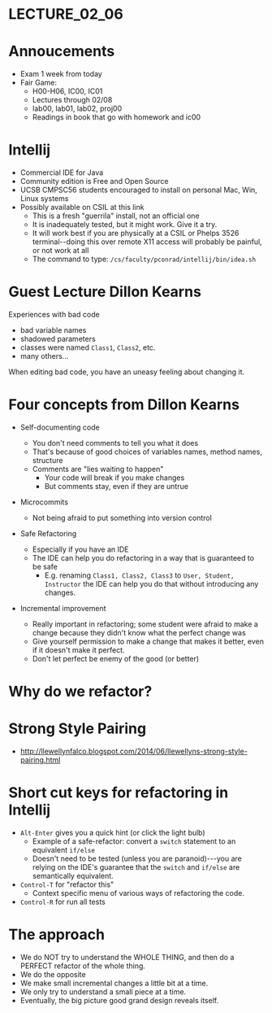 # LECTURE_02_06

# Annoucements

* Exam 1 week from today
* Fair Game:
    * H00-H06, IC00, IC01
    * Lectures through 02/08
    * lab00, lab01, lab02, proj00
    * Readings in book that go with homework and ic00

# Intellij

* Commercial IDE for Java 
* Community edition is Free and Open Source
* UCSB CMPSC56 students encouraged to install on personal Mac, Win, Linux systems
* Possibly available on CSIL at this link
    * This is a fresh "guerrila" install, not an official one
    * It is inadequately tested, but it might work.  Give it a try.
    * It will work best if you are physically at a CSIL or Phelps 3526 terminal--doing this over remote X11 access will probably be painful, or not work at all
    * The command to type: `/cs/faculty/pconrad/intellij/bin/idea.sh`

# Guest Lecture Dillon Kearns

Experiences with bad code

* bad variable names
* shadowed parameters
* classes were named `Class1`, `Class2`, etc.
* many others...

When editing bad code, you have an uneasy feeling about changing it.

# Four concepts from Dillon Kearns

* Self-documenting code
    * You don't need comments to tell you what it does
    * That's because of good choices of variables names, method names, structure
    * Comments are "lies waiting to happen"
        * Your code will break if you make changes
        * But comments stay, even if they are untrue
        
* Microcommits
    * Not being afraid to put something into version control
    
* Safe Refactoring
    * Especially if you have an IDE
    * The IDE can help you do refactoring in a way that is guaranteed to be safe
        * E.g. renaming `Class1, Class2, Class3` to `User, Student, Instructor` the IDE can help you do that without introducing any changes.
        
* Incremental improvement
    * Really important in refactoring; some student were afraid to make a change because they didn't know what the perfect change was
    * Give yourself permission to make a change that makes it better, even if it doesn't make it perfect.
    * Don't let perfect be enemy of the good (or better)
    
# Why do we refactor?
    

# Strong Style Pairing

* <http://llewellynfalco.blogspot.com/2014/06/llewellyns-strong-style-pairing.html>

# Short cut keys for refactoring in Intellij

* `Alt-Enter` gives you a quick hint (or click the light bulb)
    * Example of a safe-refactor: convert a `switch` statement to an equivalent `if/else`
    * Doesn't need to be tested (unless you are paranoid)---you are relying on the IDE's guarantee that the `switch` and `if/else` are semantically equivalent.
* `Control-T` for "refactor this"
    * Context specific menu of various ways of refactoring the code.
* `Control-R` for run all tests

# The approach

* We do NOT try to understand the WHOLE THING, and then do a PERFECT refactor of the whole thing.
* We do the opposite
* We make small incremental changes a little bit at a time.
* We only try to understand a small piece at a time.
* Eventually, the big picture good grand design reveals itself.
